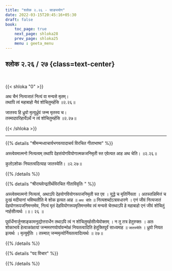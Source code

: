 ```yaml
---
title: "श्लोक २.२६ - साङ्ययोग"
date: 2022-03-15T20:45:16+05:30
draft: false
book:
    toc_page: true
    next_page: shloka28
    prev_page: shloka25
    menu : geeta_menu
---
```




## श्लोक २.२६ / २७ {class=text-center}

<br/>

{{< shloka  "0"  >}}

अथ चैनं नित्यजातं नित्यं वा मन्यसे मृतम्।   
तथापि त्वं महाबाहो नैवं शोचितुमर्हसि  ॥२.२६॥

जातस्य हि ध्रुवो मृत्युर्ध्रुवं जन्म मृतस्य च।  
तस्मादपरिहार्येऽर्थे न त्वं शोचितुमर्हसि   ॥२.२७॥

{{< /shloka >}}

---


{{% details "श्रीमन्मध्वाचार्यभगवत्पादाचर्य विरचित  गीताभाष्य" %}}

अस्त्वेवमात्मनो नित्यत्वम् तथापि देहसंयोगवियोगात्मकजनिमृती स्त एवेत्यत आह अथ चेति।   ॥२.२६॥

कुतोऽशोकः नियतत्वदित्याह जातस्येति।  ॥२.२७॥

{{% /details %}}



{{% details "श्रीराघवेन्द्रतीर्थविरचित गीताविवृतिः " %}}


अस्त्वेवमात्मनो नित्यत्वं, अथाऽपि देहयोगवियोगरूपजनिमृती स्त एव
। युद्धे च मृतिर्नियता । अतस्तन्निमित्तं च दुःखं मदीयानां भविष्यतीति मे
शोक इत्यत आह ॥ `अथ चेति` ॥ नित्यशब्दोऽत्रावधारणे । एनं जीवं नित्यजातं
देहयोगरूपजनिमन्तमेव, नित्यं मृतं देहवियोगरूपमृतिमन्तमेव त्वं मन्यसे
चेत्तथाऽपि हे महाबाहो एनं जीवं शोचितुं नार्हसीत्यर्थः ।॥। २६ ॥

पू्र्वार्धेनार्जुनशङ्कामनूद्योत्तरार्धेन तथाऽपि त्वं न शोचितुमर्हसीत्येवोक्तम्‌ । न
तु तत्र हेतुरुक्तः । अतः शोकाभावे हेत्वाकांक्षायां जन्ममरणयोर्यावन्मोक्षं
नियतत्वादिति हेतूक्तिपूर्वं साध्यमाह ॥ `जातस्येति` । ध्रुवो नियत इत्यर्थः ।
मृत्युर्मृतिः । तस्मात् जन्ममृत्योर्नियतत्वादित्यर्थः ॥ २७॥

{{% /details %}}



{{% details "पद विचार" %}}


{{% /details %}}
